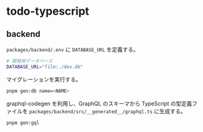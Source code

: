 # todo-typescript

## backend

`packages/backend/.env` に `DATABASE_URL` を定義する。

```bash
# 開発用データベース
DATABASE_URL="file:./dev.db"
```

マイグレーションを実行する。

```bash
pnpm gen:db name=<NAME>
```

graphql-codegen を利用し、GraphQL のスキーマから TypeScript の型定義ファイルを `packages/backend/src/__generated__/graphql.ts` に生成する。

```bash
pnpm gen:gql
```
